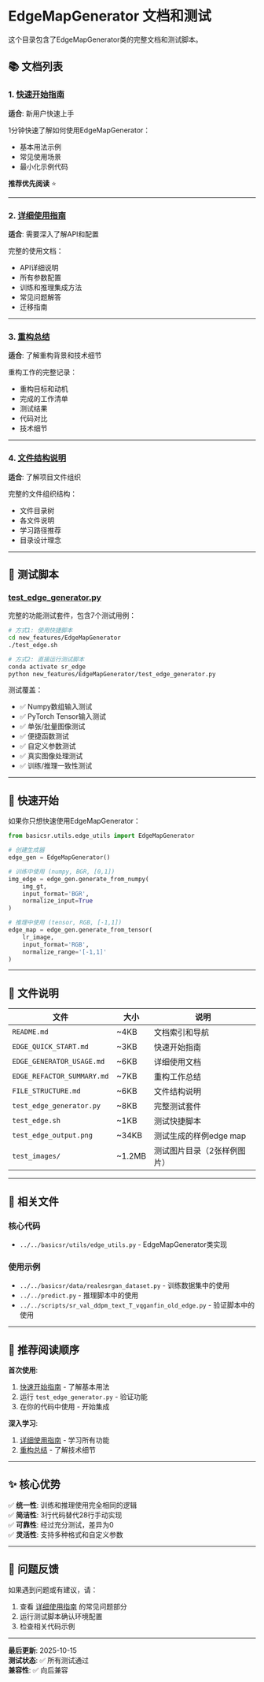 # EdgeMapGenerator 文档和测试

这个目录包含了EdgeMapGenerator类的完整文档和测试脚本。

## 📚 文档列表

### 1. [快速开始指南](EDGE_QUICK_START.md)
**适合**: 新用户快速上手

1分钟快速了解如何使用EdgeMapGenerator：
- 基本用法示例
- 常见使用场景
- 最小化示例代码

**推荐优先阅读** ⭐

---

### 2. [详细使用指南](EDGE_GENERATOR_USAGE.md)
**适合**: 需要深入了解API和配置

完整的使用文档：
- API详细说明
- 所有参数配置
- 训练和推理集成方法
- 常见问题解答
- 迁移指南

---

### 3. [重构总结](EDGE_REFACTOR_SUMMARY.md)
**适合**: 了解重构背景和技术细节

重构工作的完整记录：
- 重构目标和动机
- 完成的工作清单
- 测试结果
- 代码对比
- 技术细节

---

### 4. [文件结构说明](FILE_STRUCTURE.md)
**适合**: 了解项目文件组织

完整的文件组织结构：
- 文件目录树
- 各文件说明
- 学习路径推荐
- 目录设计理念

---

## 🧪 测试脚本

### [test_edge_generator.py](test_edge_generator.py)

完整的功能测试套件，包含7个测试用例：

```bash
# 方式1: 使用快捷脚本
cd new_features/EdgeMapGenerator
./test_edge.sh

# 方式2: 直接运行测试脚本
conda activate sr_edge
python new_features/EdgeMapGenerator/test_edge_generator.py
```

测试覆盖：
- ✅ Numpy数组输入测试
- ✅ PyTorch Tensor输入测试
- ✅ 单张/批量图像测试
- ✅ 便捷函数测试
- ✅ 自定义参数测试
- ✅ 真实图像处理测试
- ✅ 训练/推理一致性测试

---

## 🚀 快速开始

如果你只想快速使用EdgeMapGenerator：

```python
from basicsr.utils.edge_utils import EdgeMapGenerator

# 创建生成器
edge_gen = EdgeMapGenerator()

# 训练中使用 (numpy, BGR, [0,1])
img_edge = edge_gen.generate_from_numpy(
    img_gt, 
    input_format='BGR', 
    normalize_input=True
)

# 推理中使用 (tensor, RGB, [-1,1])
edge_map = edge_gen.generate_from_tensor(
    lr_image, 
    input_format='RGB', 
    normalize_range='[-1,1]'
)
```

---

## 📂 文件说明

| 文件 | 大小 | 说明 |
|------|------|------|
| `README.md` | ~4KB | 文档索引和导航 |
| `EDGE_QUICK_START.md` | ~3KB | 快速开始指南 |
| `EDGE_GENERATOR_USAGE.md` | ~6KB | 详细使用文档 |
| `EDGE_REFACTOR_SUMMARY.md` | ~7KB | 重构工作总结 |
| `FILE_STRUCTURE.md` | ~6KB | 文件结构说明 |
| `test_edge_generator.py` | ~8KB | 完整测试套件 |
| `test_edge.sh` | ~1KB | 测试快捷脚本 |
| `test_edge_output.png` | ~34KB | 测试生成的样例edge map |
| `test_images/` | ~1.2MB | 测试图片目录（2张样例图片） |

---

## 🔗 相关文件

### 核心代码
- `../../basicsr/utils/edge_utils.py` - EdgeMapGenerator类实现

### 使用示例
- `../../basicsr/data/realesrgan_dataset.py` - 训练数据集中的使用
- `../../predict.py` - 推理脚本中的使用
- `../../scripts/sr_val_ddpm_text_T_vqganfin_old_edge.py` - 验证脚本中的使用

---

## 📖 推荐阅读顺序

**首次使用**:
1. [快速开始指南](EDGE_QUICK_START.md) - 了解基本用法
2. 运行 `test_edge_generator.py` - 验证功能
3. 在你的代码中使用 - 开始集成

**深入学习**:
1. [详细使用指南](EDGE_GENERATOR_USAGE.md) - 学习所有功能
2. [重构总结](EDGE_REFACTOR_SUMMARY.md) - 了解技术细节

---

## ✨ 核心优势

✅ **统一性**: 训练和推理使用完全相同的逻辑  
✅ **简洁性**: 3行代码替代28行手动实现  
✅ **可靠性**: 经过充分测试，差异为0  
✅ **灵活性**: 支持多种格式和自定义参数  

---

## 🐛 问题反馈

如果遇到问题或有建议，请：
1. 查看 [详细使用指南](EDGE_GENERATOR_USAGE.md) 的常见问题部分
2. 运行测试脚本确认环境配置
3. 检查相关代码示例

---

**最后更新**: 2025-10-15  
**测试状态**: ✅ 所有测试通过  
**兼容性**: ✅ 向后兼容

